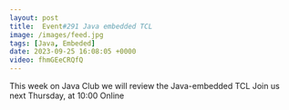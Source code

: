 ```yaml
---
layout: post
title:  Event#291 Java embedded TCL
image: /images/feed.jpg
tags: [Java, Embeded]
date: 2023-09-25 16:08:05 +0000
video: fhmGEeCRQfQ
---
```


This week on Java Club we will review the Java-embedded TCL
Join us next Thursday, at 10:00 Online
